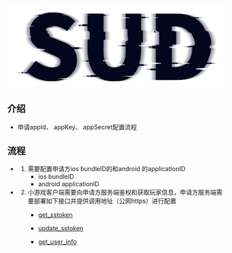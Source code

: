 #

![SUD](../Resource/logo.png)

## 介绍

- 申请appId、 appKey、 appSecret配置流程

## 流程

- 1. 需要配置申请方ios bundleID的和android 的applicationID
        - ios  bundleID
        - android  applicationID
- 2. 小游戏客户端需要向申请方服务端鉴权和获取玩家信息，申请方服务端需要部署如下接口并提供调用地址（公网https）进行配置
     - [get_sstoken](./HttpsCallback/get_sstoken.md)

     - [update_sstoken](./HttpsCallback/update_sstoken.md)

     - [get_user_info](./HttpsCallback/get_user_info.md)
              


